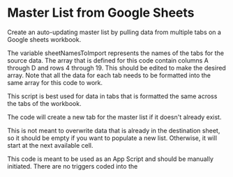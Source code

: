 # Master List from Google Sheets
 Create an auto-updating master list by pulling data from multiple tabs on a Google sheets workbook. 

 The variable sheetNamesToImport represents the names of the tabs for the source data. The array that is defined for this code contain columns A through D and rows 4 through 19. This should be edited to make the desired array. Note that all the data for each tab needs to be formatted into the same array for this code to work. 

 This script is best used for data in tabs that is formatted the same across the tabs of the workbook. 

 The code will create a new tab for the master list if it doesn't already exist. 

 This is not meant to overwrite data that is already in the destination sheet, so it should be empty if you want to populate a new list. Otherwise, it will start at the next available cell. 

 This code is meant to be used as an App Script and should be manually initiated. There are no triggers coded into the 

